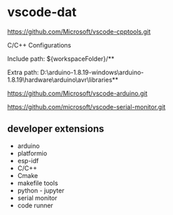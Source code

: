 
# vscode-dat

https://github.com/Microsoft/vscode-cpptools.git

C/C++ Configurations 

Include path: 
${workspaceFolder}/**

Extra path: 
D:\arduino-1.8.19-windows\arduino-1.8.19\hardware\arduino\avr\libraries\**

https://github.com/Microsoft/vscode-arduino.git


https://github.com/microsoft/vscode-serial-monitor.git



## developer extensions 

- arduino 
- platformio
- esp-idf
- C/C++ 
- Cmake 
- makefile tools 
- python - jupyter
- serial monitor 
- code runner 


